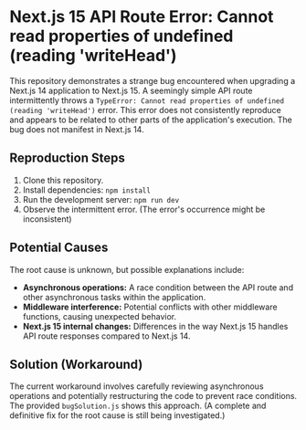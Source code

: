 # Next.js 15 API Route Error: Cannot read properties of undefined (reading 'writeHead')

This repository demonstrates a strange bug encountered when upgrading a Next.js 14 application to Next.js 15.  A seemingly simple API route intermittently throws a `TypeError: Cannot read properties of undefined (reading 'writeHead')` error. This error does not consistently reproduce and appears to be related to other parts of the application's execution.  The bug does not manifest in Next.js 14.

## Reproduction Steps

1. Clone this repository.
2. Install dependencies: `npm install`
3. Run the development server: `npm run dev`
4. Observe the intermittent error. (The error's occurrence might be inconsistent)

## Potential Causes

The root cause is unknown, but possible explanations include:

* **Asynchronous operations:** A race condition between the API route and other asynchronous tasks within the application.
* **Middleware interference:**  Potential conflicts with other middleware functions, causing unexpected behavior.
* **Next.js 15 internal changes:**  Differences in the way Next.js 15 handles API route responses compared to Next.js 14. 

## Solution (Workaround)

The current workaround involves carefully reviewing asynchronous operations and potentially restructuring the code to prevent race conditions.  The provided `bugSolution.js` shows this approach. (A complete and definitive fix for the root cause is still being investigated.)